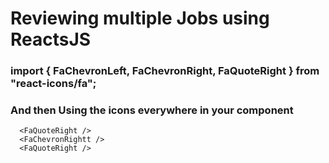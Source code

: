 # Reviewing multiple Jobs using ReactsJS

### import { FaChevronLeft, FaChevronRight, FaQuoteRight } from "react-icons/fa";

### And then Using the icons everywhere in your component 

      <FaQuoteRight /> 
      <FaChevronRightt />
      <FaQuoteRight />
